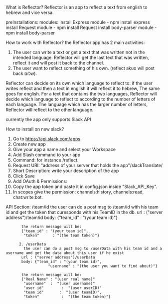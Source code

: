 What is Reflector?
Reflector is an app to reflect a text from english to hebrew and vice versa.

preInstallations:
  modules:
    install Express module - npm install express
    install Request module - npm install Request
    install body-parser module - npm install body-parser

How to work with Reflector? the Reflector app has 2 main activities:

  1. The user can write a text or get a text that was written not in the intended language. Reflector will get the last text that was written, reflect it and will post it back to the channel.
  2. The user want to reflect something of his own. (reflect akuo will post back שלום).

Reflector can decide on its own which language to reflect to:
  if the user writes reflect and then a text in english it will reflect it to hebrew,
  The same goes for english.
  For a text that contains the two languages, Reflector will decide which language to reflect to according to the number of letters of each language.
  The language which has the larger number of letters, Reflector will reflect to the other language.


currently the app only supports Slack API

How to install on new slack?
  1. Go to https://api.slack.com/apps
  2. Create new app
  3. Give your app a name and select your Workspace
  4. Add Slash command to your app
  5. Command:           for instance /reflect.
  6. Request URI:       "address of your server that holds the app"/slackTranslate/
  7. Short Description: write your description of the app
  8. Click Save
  9. Add OAuth & Permissions:
  10. Copy the app token and paste it in config.json inside "Slack_API_Key".
  11. In scopes give the permission: channels:history, channels:read, chat:write:bot.


  API Section:
  /team/id
            the user can do a post msg to /team/id with his team id and get the token that curesponds with his TeamID in the db.
           url : ("server address")/team/id
           body: {"team_id" : "(your team id)"}

           the return message will be:
           {"team_id" : "(your team id)",
            "token"      : "(the team token)"}

          2. /userData
            the user can do a post msg to /userData with his team id and a username and get the data about this user if he exist
           url : ("server address")/userData
           body: {"team_id" : "(your team id)",
                       "username" : "(the user you want to find about)"}

           the return message will be:
           {"Real Name" : "(user real name)"
            "username"  :  "(user username)"
            "user id"        :  "(user userID)"
            "team id"       :  "(user teamID)",
            "token"          :  "(the team token)"}
